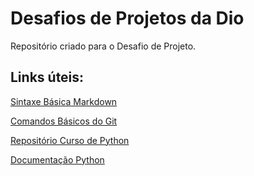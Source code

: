 # Desafios de Projetos da Dio
Repositório criado para o Desafio de Projeto.


## Links úteis:
[Sintaxe Básica Markdown](https://www.markdownguide.org/basic-syntax/)

[Comandos Básicos do Git](https://www.hostinger.com.br/tutoriais/comandos-basicos-de-git?ppc_campaign=google_performance_max&gclid=Cj0KCQjwmouZBhDSARIsALYcourrZmEOz3AXc_CCa8NL7dLIn82kzojVaXbszsnDbl1NAdWo3JGf9E8aAp6XEALw_wcB)

[Repositório Curso de Python](https://github.com/guicarvalho/python-os-primeiros-passos)

[Documentação Python](https://docs.python.org/pt-br/3/)

